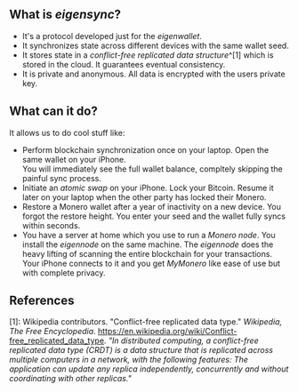 ## What is _eigensync_?

- It's a protocol developed just for the _eigenwallet_.
- It synchronizes state across different devices with the same wallet seed.
- It stores state in a _conflict-free replicated data structure_^[1] which is stored in the cloud. It guarantees eventual consistency.
- It is private and anonymous. All data is encrypted with the users private key.

## What can it do?

It allows us to do cool stuff like:

- Perform blockchain synchronization once on your laptop. Open the same wallet
  on your iPhone. <br>You will immediately see the full wallet balance,
  compltely skipping the painful sync process.
- Initiate an _atomic swap_ on your iPhone. Lock your Bitcoin. Resume it later
  on your laptop when the other party has locked their Monero.
- Restore a Monero wallet after a year of inactivity on a new device. You forgot
  the restore height. You enter your seed and the wallet fully syncs within
  seconds.
- You have a server at home which you use to run a _Monero node_. You install
  the _eigennode_ on the same machine. The _eigennode_ does the heavy lifting of
  scanning the entire blockchain for your transactions. Your iPhone connects to
  it and you get _MyMonero_ like ease of use but with complete privacy.

## References

[1]: Wikipedia contributors. "Conflict-free replicated data type." _Wikipedia,
The Free Encyclopedia_.
https://en.wikipedia.org/wiki/Conflict-free_replicated_data_type. _"In
distributed computing, a conflict-free replicated data type (CRDT) is a data
structure that is replicated across multiple computers in a network, with the
following features: The application can update any replica independently,
concurrently and without coordinating with other replicas."_
